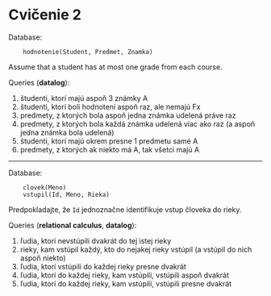 # Cvičenie 2

Database:
```
	hodnotenie(Student, Predmet, Znamka)
```
Assume that a student has at most one grade from each course.

Queries (**datalog**):
1. študenti, ktorí majú aspoň 3 známky A
2. študenti, ktorí boli hodnotení aspoň raz, ale nemajú Fx
3. predmety, z ktorých bola aspoň jedna známka udelená práve raz
4. predmety, z ktorých bola každá známka udelená viac ako raz (a aspoň jedna známka bola udelená)
5. študenti, ktorí majú okrem presne 1 predmetu samé A
6. predmety, z ktorých ak niekto má A, tak všetci majú A

---

Database:
```
	clovek(Meno)
	vstupil(Id, Meno, Rieka)
```
Predpokladajte, že `Id` jednoznačne identifikuje vstup človeka do rieky.

Queries (**relational calculus**, **datalog**):
1. ľudia, ktorí nevstúpili dvakrát do tej istej rieky
2. rieky, kam vstúpil každý, kto do nejakej rieky vstúpil (a vstúpil do nich aspoň niekto)
3. ľudia, ktorí vstúpili do každej rieky presne dvakrát
4. ľudia, ktorí do každej rieky, kam vstúpili, vstúpili aspoň dvakrát
5. ľudia, ktorí do každej rieky, kam vstúpili, vstúpili presne dvakrát

